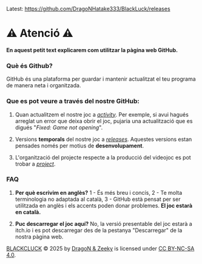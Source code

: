 Latest: https://github.com/DragoNHatake333/BlackLuck/releases



# ⚠ Atenció ⚠


**En aquest petit text explicarem com utilitzar la pàgina web GitHub.**





### Què és Github?


GitHub és una plataforma per guardar i mantenir actualitzat el teu programa de manera neta i organitzada.





### Que es pot veure a través del nostre GitHub:


1. Quan actualitzem el nostre joc a [*activity*](https://github.com/DragoNHatake333/BlackLuck/activity). Per exemple, si avui hagués arreglat un error que deixa obrir el joc, pujaria una actualització que es digués "*Fixed: Game not opening*".


2. Versions **temporals** del nostre joc a [*releases*](https://github.com/DragoNHatake333/BlackLuck/releases). Aquestes versions estan pensades només per motius de **desenvolupament**.


3. L'organització del projecte respecte a la producció del videojoc es pot trobar a [*project*](https://github.com/users/DragoNHatake333/projects/1).





### FAQ



1. **Per què escrivim en anglès?** 1 - És més breu i concís, 2 - Te molta terminologia no adaptada al català, 3 - GitHub està pensat per ser utilitzada en anglès i els accents poden donar problemes. **El joc estarà en català.**


2. **Puc descarregar el joc aquí?** No, la versió presentable del joc estarà a itch.io i es pot descarregar des de la pestanya "Descarregar" de la nostra pàgina web.




[BLACKCLUCK](https://github.com/DragoNHatake333/BlackLuck) © 2025 by [DragoN & Zeeky](https://github.com/DragoNHatake333/BlackLuck) is licensed under [CC BY-NC-SA 4.0](https://creativecommons.org/licenses/by-nc-sa/4.0/).

